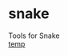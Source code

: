 # snake
Tools for Snake<br/>
[temp](https://github.com/orgs/DarkSnakeGang/repositories)

<!-- (function() { 'use strict'; console.log('The function!'); })(); -->
